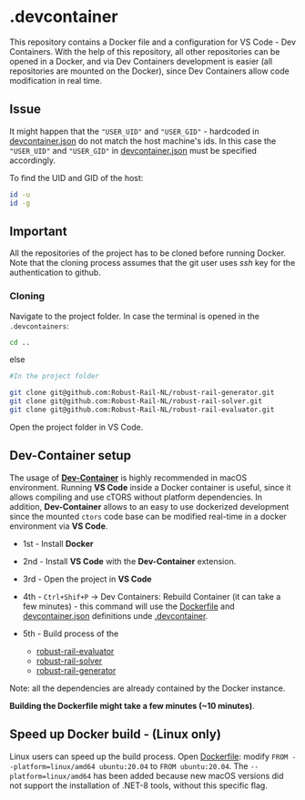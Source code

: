 # .devcontainer
This repository contains a Docker file and a configuration for VS Code - Dev Containers. With the help of this repository, all other repositories can be opened in a Docker, and via Dev Containers development is easier (all repositories are mounted on the Docker), since Dev Containers allow code modification in real time.

## Issue 
It might happen that the `"USER_UID"` and `"USER_GID"` - hardcoded in [devcontainer.json](./devcontainer.json) do not match the host machine's ids.
In this case the `"USER_UID"` and `"USER_GID"` in [devcontainer.json](./devcontainer.json) must be specified accordingly. 

To find the UID and GID of the host:
```bash
id -u
id -g
```


## Important
All the repositories of the project has to be cloned before running Docker.
Note that the cloning process assumes that the git user uses *ssh* key for the authentication to github. 

### Cloning
Navigate to the project folder. In case the terminal is opened in the `.devcontainers`:

```bash
cd ..
```

else 

```bash
#In the project folder

git clone git@github.com:Robust-Rail-NL/robust-rail-generator.git
git clone git@github.com:Robust-Rail-NL/robust-rail-solver.git
git clone git@github.com:Robust-Rail-NL/robust-rail-evaluator.git
```

Open the project folder in VS Code.


## Dev-Container setup
The usage of **[Dev-Container](https://code.visualstudio.com/docs/devcontainers/tutorial)** is highly recommended in macOS environment. Running **VS Code** inside a Docker container is useful, since it allows compiling and use cTORS without platform dependencies. In addition, **Dev-Container** allows to an easy to use dockerized development since the mounted `ctors` code base can be modified real-time in a docker environment via **VS Code**.

* 1st - Install **Docker**

* 2nd - Install **VS Code** with the **Dev-Container** extension. 

* 3rd - Open the project in **VS Code**

* 4th - `Ctrl+Shif+P` → Dev Containers: Rebuild Container (it can take a few minutes) - this command will use the [Dockerfile](.devcontainer/Dockerfile) and [devcontainer.json](.devcontainer/devcontainer.json) definitions unde [.devcontainer](.devcontainer).

* 5th - Build process of the 
    * [robust-rail-evaluator](https://github.com/Robust-Rail-NL/robust-rail-evaluator)
    * [robust-rail-solver](https://github.com/Robust-Rail-NL/robust-rail-solver)
    * [robust-rail-generator](https://github.com/Robust-Rail-NL/robust-rail-generator)

Note: all the dependencies are already contained by the Docker instance. 

**Building the Dockerfile might take a few minutes (~10 minutes)**.

## Speed up Docker build - (Linux only)
Linux users can speed up the build process. Open [Dockerfile](./Dockerfile): modify `FROM --platform=linux/amd64 ubuntu:20.04` to `FROM ubuntu:20.04`. 
The `--platform=linux/amd64` has been added because new macOS versions did not support the installation of .NET-8 tools, without this specific flag. 

